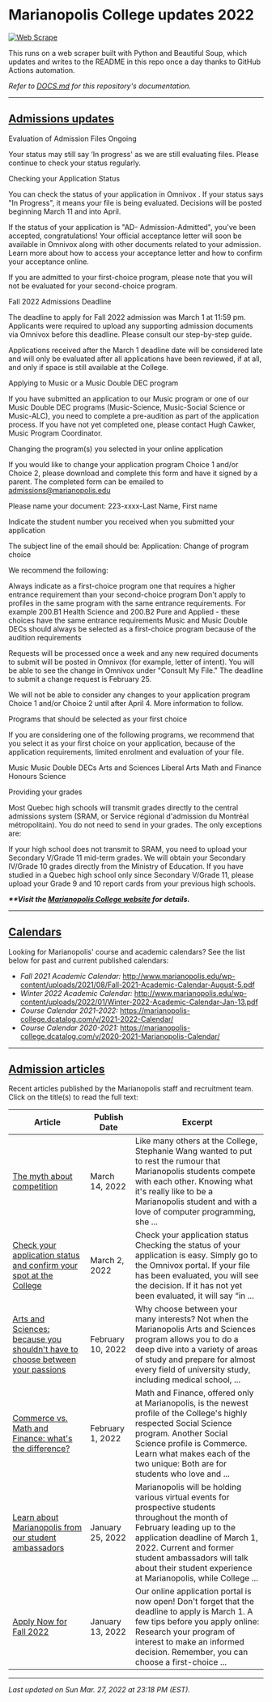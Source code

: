 # Marianopolis College updates 2022

[![Web Scrape](https://github.com/cw118/mari-updates/actions/workflows/scrape.yml/badge.svg)](https://github.com/cw118/mari-updates/actions/workflows/scrape.yml)

This runs on a web scraper built with Python and Beautiful Soup, which updates and writes to the README in this repo once a day thanks to GitHub Actions automation.

*Refer to [DOCS.md](DOCS.md) for this repository's documentation.*

---

## [Admissions updates](https://www.bemarianopolis.ca/admissions/admissions-updates/)

Evaluation of Admission Files Ongoing

Your status may still say ‘In progress' as we are still evaluating files. Please continue to check your status regularly.

Checking your Application Status

You can check the status of your application in Omnivox . If your status says "In Progress", it means your file is being evaluated. Decisions will be posted beginning March 11 and into April.

If the status of your application is "AD- Admission-Admitted", you've been accepted, congratulations! Your official acceptance letter will soon be available in Omnivox along with other documents related to your admission. Learn more about how to access your acceptance letter and how to confirm your acceptance online.

If you are admitted to your first-choice program, please note that you will not be evaluated for your second-choice program.

Fall 2022 Admissions Deadline

The deadline to apply for Fall 2022 admission was March 1 at 11:59 pm. Applicants were required to upload any supporting admission documents via Omnivox before this deadline. Please consult our step-by-step guide.

Applications received after the March 1 deadline date will be considered late and will only be evaluated after all applications have been reviewed, if at all, and only if space is still available at the College.

Applying to Music or a Music Double DEC program

If you have submitted an application to our Music program or one of our Music Double DEC programs (Music-Science, Music-Social Science or Music-ALC), you need to complete a pre-audition as part of the application process. If you have not yet completed one, please contact Hugh Cawker, Music Program Coordinator.

Changing the program(s) you selected in your online application

If you would like to change your application program Choice 1 and/or Choice 2, please download and complete this form and have it signed by a parent. The completed form can be emailed to admissions@marianopolis.edu

Please name your document: 223-xxxx-Last Name, First name

Indicate the student number you received when you submitted your application


The subject line of the email should be: Application: Change of program choice

We recommend the following:

Always indicate as a first-choice program one that requires a higher entrance requirement than your second-choice program
Don't apply to profiles in the same program with the same entrance requirements. For example 200.B1 Health Science and 200.B2 Pure and Applied - these choices have the same entrance requirements
Music and Music Double DECs should always be selected as a first-choice program because of the audition requirements

Requests will be processed once a week and any new required documents to submit will be posted in Omnivox (for example, letter of intent). You will be able to see the change in Omnivox under "Consult My File." The deadline to submit a change request is February 25.

We will not be able to consider any changes to your application program Choice 1 and/or Choice 2 until after April 4. More information to follow.

Programs that should be selected as your first choice

If you are considering one of the following programs, we recommend that you select it as your first choice on your application, because of the application requirements, limited enrolment and evaluation of your file.

Music
Music Double DECs
Arts and Sciences
Liberal Arts
Math and Finance
Honours Science

Providing your grades

Most Quebec high schools will transmit grades directly to the central admissions system (SRAM, or Service régional d'admission du Montréal métropolitain). You do not need to send in your grades. The only exceptions are:

If your high school does not transmit to SRAM, you need to upload your Secondary V/Grade 11 mid-term grades. We will obtain your Secondary IV/Grade 10 grades directly from the Ministry of Education.
If you have studied in a Quebec high school only since Secondary V/Grade 11, please upload your Grade 9 and 10 report cards from your previous high schools.

***\*\*Visit the [Marianopolis College website](https://www.bemarianopolis.ca/admissions/admissions-updates/) for details.***

---

## [Calendars](https://www.marianopolis.edu/campus-life/calendar/)

Looking for Marianopolis' course and academic calendars? See the list below for past and current published calendars:

- *Fall 2021 Academic Calendar:* http://www.marianopolis.edu/wp-content/uploads/2021/08/Fall-2021-Academic-Calendar-August-5.pdf
- *Winter 2022 Academic Calendar:* http://www.marianopolis.edu/wp-content/uploads/2022/01/Winter-2022-Academic-Calendar-Jan-13.pdf
- *Course Calendar 2021-2022:* https://marianopolis-college.dcatalog.com/v/2021-2022-Calendar/
- *Course Calendar 2020-2021:* https://marianopolis-college.dcatalog.com/v/2020-2021-Marianopolis-Calendar/

---

## [Admission articles](https://www.bemarianopolis.ca/category/admissions/)

Recent articles published by the Marianopolis staff and recruitment team. Click on the title(s) to read the full text:

| Article | Publish Date | Excerpt |
| ------- | ------------ | ------- |
| [The myth about competition](https://www.bemarianopolis.ca/the-myth-about-competition/) | March 14, 2022 | Like many others at the College, Stephanie Wang wanted to put to rest the rumour that Marianopolis students compete with each other. Knowing what it's really like to be a Marianopolis student and with a love of computer programming, she ... |
| [Check your application status and confirm your spot at the College](https://www.bemarianopolis.ca/check-status-confirm/) | March 2, 2022 | Check your application status Checking the status of your application is easy. Simply go to the Omnivox portal. If your file has been evaluated, you will see the decision. If it has not yet been evaluated, it will say “in ... |
| [Arts and Sciences: because you shouldn't have to choose between your passions](https://www.bemarianopolis.ca/arts-and-sciences-because-you-shouldnt-have-to-choose-between-your-passions/) | February 10, 2022 | Why choose between your many interests? Not when the Marianopolis Arts and Sciences program allows you to do a deep dive into a variety of areas of study and prepare for almost every field of university study, including medical school, ... |
| [Commerce vs. Math and Finance: what's the difference?](https://www.bemarianopolis.ca/8957-2/) | February 1, 2022 | Math and Finance, offered only at Marianopolis, is the newest profile of the College's highly respected Social Science program. Another Social Science profile is Commerce. Learn what makes each of the two unique: Both are for students who love and ... |
| [Learn about Marianopolis from our student ambassadors](https://www.bemarianopolis.ca/meet-our-student-ambassadors/) | January 25, 2022 | Marianopolis will be holding various virtual events for prospective students throughout the month of February leading up to the application deadline of March 1, 2022. Current and former student ambassadors will talk about their student experience at Marianopolis, while College ... |
| [Apply Now for Fall 2022](https://www.bemarianopolis.ca/apply-fall/) | January 13, 2022 | Our online application portal is now open! Don't forget that the deadline to apply is March 1. A few tips before you apply online: Research your program of interest to make an informed decision. Remember, you can choose a first-choice ... |

---

*Last updated on Sun Mar. 27, 2022 at 23:18 PM (EST).*